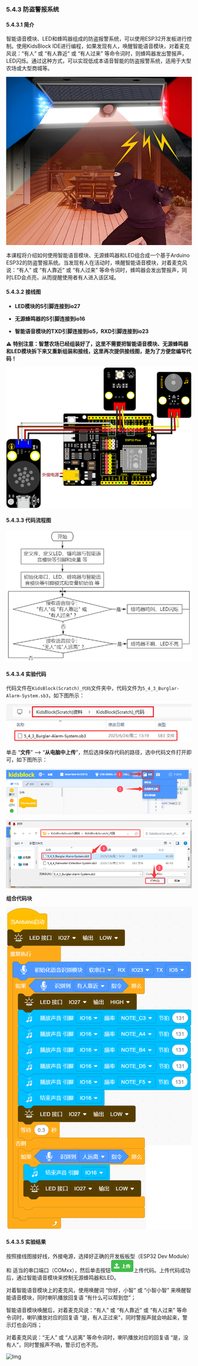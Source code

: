 ### 5.4.3 防盗警报系统

#### 5.4.3.1 简介

智能语音模块、LED和蜂鸣器组成的防盗报警系统，可以使用ESP32开发板进行控制。使用KidsBlock IDE进行编程，如果发现有人，唤醒智能语音模块，对着麦克风说：“有人” 或 “有人靠近” 或 “有人过来” 等命令词时，则蜂鸣器发出警报声，LED闪烁。通过这种方式，可以实现低成本语音智能的防盗报警系统，适用于大型农场或大型商城等。

![Img](../media/cout3.png)

本课程将介绍如何使用智能语音模块、无源蜂鸣器和LED组合成一个基于Arduino ESP32的防盗警报系统。当发现有人在活动时，唤醒智能语音模块，对着麦克风说：“有人” 或 “有人靠近” 或 “有人过来” 等命令词时，蜂鸣器会发出警报声，同时LED会点亮，从而提醒使用者有人进入该区域。

#### 5.4.3.2 接线图

- **LED模块的S引脚连接到io27**

- **无源蜂鸣器的S引脚连接到io16**

- **智能语音模块的TXD引脚连接到io5，RXD引脚连接到io23**

⚠️ **特别注意：智慧农场已经组装好了，这里不需要把智能语音模块、无源蜂鸣器和LED模块拆下来又重新组装和接线，这里再次提供接线图，是为了方便您编写代码！**

![Img](../media/couj33.png)

#### 5.4.3.3 代码流程图

![Img](../media/flo3.png)

#### 5.4.3.4 实验代码

代码文件在`KidsBlock(Scratch)_代码`文件夹中，代码文件为`5_4_3_Burglar-Alarm-System.sb3`，如下图所示：

![Img](../media/couj-026.png)

单击 “**文件**” --> “**从电脑中上传**”，然后选择保存代码的路径，选中代码文件打开即可，如下图所示：

![Img](../media/couj-01-1.png)

![Img](../media/couj-026-1.png)

**组合代码块**

![Img](../media/KidsBlock-code25.png)

#### 5.4.3.5 实验结果

按照接线图接好线，外接电源，选择好正确的开发板板型（ESP32 Dev Module）和 适当的串口端口（COMxx），然后单击按钮![Img](../media/upload.png)上传代码。上传代码成功后，通过智能语音模块来控制无源蜂鸣器和LED。

对着智能语音模块上的麦克风，使用唤醒词 “你好，小智” 或 “小智小智” 来唤醒智能语音模块，同时喇叭播放回复语 “有什么可以帮到您”；

智能语音模块唤醒后，对着麦克风说：“有人” 或 “有人靠近” 或 “有人过来” 等命令词时，喇叭播放对应的回复语 “是，有人正过来”，同时警报声就会响起来，警示灯也会闪烁；

对着麦克风说：“无人” 或 “人远离” 等命令词时，喇叭播放对应的回复语 “是，没有人”，同时警报声不响，警示灯也不亮。

![Img](../media/Burglar-Alarm-System.gif)